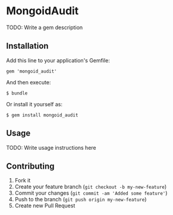 # MongoidAudit

TODO: Write a gem description

## Installation

Add this line to your application's Gemfile:

    gem 'mongoid_audit'

And then execute:

    $ bundle

Or install it yourself as:

    $ gem install mongoid_audit

## Usage

TODO: Write usage instructions here

## Contributing

1. Fork it
2. Create your feature branch (`git checkout -b my-new-feature`)
3. Commit your changes (`git commit -am 'Added some feature'`)
4. Push to the branch (`git push origin my-new-feature`)
5. Create new Pull Request
